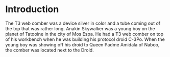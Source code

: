 # Introduction

The T3 web comber was a device silver in color and a tube coming out of the top that was rather long.
Anakin Skywalker was a young boy on the planet of Tatooine in the city of Mos Espa.
He had a T3 web comber on top of his workbench when he was building his protocol droid C-3Po.
When the young boy was showing off his droid to Queen Padme Amidala of Naboo, the comber was located next to the Droid.
